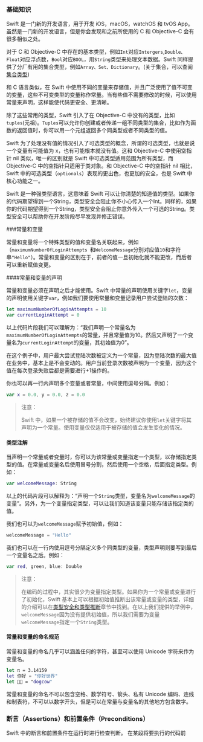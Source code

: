 ### 基础知识

Swift 是一门新的开发语言，用于开发 iOS，macOS，watchOS 和 tvOS App。虽然是一门新的开发语言，但是你会发现和之前所使用的 C 和 Objective-C 会有很多相似之处。

对于 C 和 Objective-C 中存在的基本类型，例如`Int`对应`Intergers`,`Double、Float`对应浮点数，`Bool`对应`BOOL`，用`String`类型来处理文本数据。Swift 同样提供了分厂有用的集合类型，例如`Array、Set、Dictionary`。(关于集合，可以查阅[集合类型](https://www.baidu.com))

和 C 语言类似，在 Swift 中使用不同的变量来存储值，并且广泛使用了值不可变的变量，这些不可变类型的变量称作常量。当有些值不需要修改的时候，可以使用常量来声明，这样能使代码更安全、更清晰。

除了这些常用的类型，Swift 引入了在 Objective-C 中没有的类型，比如`tuples`(元祖)。`Tuples`可以允许你创建或者传递一组不同类型的集合，比如作为函数的返回值时，你可以用一个元组返回多个同类型或者不同类型的值。

Swift 为了处理没有值的情况引入了可选类型的概念，所谓的可选类型，也就是说一个变量有可能值为 x，也有可能根本就没有值。这和 Objective-C 中使用空指针 nil 类似，唯一的区别就是 Swift 中可选类型适用范围为所有类型，而 Objective-C 中的空指针只适用于类对象。和 Objective-C 中的空指针 nil 相比，Swift 中的可选类型（`optionals`）表现的更出色，也更加的安全，也是 Swift 中核心功能之一。

Swift 是一种强类型语言，这意味着 Swift 可以让你清楚的知道值的类型。如果你的代码期望得到一个String，类型安全会阻止你不小心传入一个Int。同样的，如果你的代码期望得到一个String，类型安全会阻止你意外传入一个可选的String。类型安全可以帮助你在开发阶段尽早发现并修正错误。

###常量和变量

常量和变量将一个特殊类型的值和变量名关联起来，例如（`maximumNumberOfLoginAttempts `和`WelcomeMessage`分别对应值`10`和字符串`"Hello"`）。常量和变量的区别在于，前者的值一旦初始化就不能更改，而后者可以重新赋值变更。

####常量和变量的声明

常量和变量必须在声明之后才能使用。Swift 中常量的声明使用关键字`let`，变量的声明使用关键字`var`，例如我们要使用常量和变量记录用户尝试登陆的次数：

```swift
let maximumNumberOfLoginAttempts = 10
var currentLoginAttempt = 0
```

以上代码片段我们可以理解为：“我们声明一个常量名为`maximumNumberOfLoginAttempts`的常量，并且常量值为10。然后又声明了一个变量名为`currentLoginAttempt`的变量，其初始值为0”。

在这个例子中，用户最大尝试登陆次数被定义为一个常量，因为登陆次数的最大值在业务中，基本上是不会变动的。用户当前登录次数被声明为一个变量，因为这个值在每次登录失败后都是需要进行+1操作的。

你也可以再一行内声明多个变量或者常量，中间使用逗号分隔。例如：

```swift
var x = 0.0, y = 0.0, z = 0.0
```

>注意：
>
>Swift 中，如果一个被存储的值不会改变，始终建议你使用`let`关键字将其声明为一个常量。使用变量仅仅适用于被存储的值会发生变化的情况。

#### 类型注解

当声明一个常量或者变量时，你可以为该常量或变量指定一个类型，以存储指定类型的值。在常量或变量名后使用冒号分割，然后使用一个空格，后面指定类型。例如：

```swift
var welcomeMessage: String
```

以上的代码片段可以解释为：“声明一个`String`类型，变量名为`welcomeMessage`的变量”。另外，为一个变量指定类型，可以让我们知道该变量只能存储该指定类的值。

我们也可以为`welcomeMessage`赋予初始值，例如：

```Swift
welcomeMessage = "Hello"
```

我们也可以在一行内使用逗号分隔定义多个同类型的变量，类型声明则要写到最后一个变量名之后。例如：

```swift
var red, green, blue: Double
```

>注意：
>
>在编码的过程中，其实很少为变量指定类型。如果你为一个常量或变量进行了初始化，Swift 基本上可以根据初始值推断出该常量或变量的类型，详细的介绍可以在[类型安全和类型推断](https://www.baidu.com)章节中找到。在以上我们提供的举例中，`welcomeMessage`因为没有提供初始值，所以我们需要为变量`welcomeMessage`指定一个`String`类型。

#### 常量和变量的命名规范

常量和变量的命名几乎可以涵盖任何的字符，甚至可以使用 Unicode 字符来作为变量名。

```swift
let π = 3.14159
let 你好 = "你好世界"
let 🐶🐮 = "dogcow"
```

常量和变量的命名不可以包含空格、数学符号、箭头、私有 Unicode 编码、连线和制表符，不可以以数字开头，但是可以在常量与变量名的其他地方包含数字。

### 断言（Assertions）和前置条件（Preconditions）

 Swift 中的断言和前置条件在运行时进行检查判断。 在某段将要执行的代码前